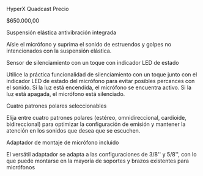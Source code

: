 HyperX Quadcast
Precio

$650.000,00

Suspensión elástica antivibración integrada

Aísle el micrófono y suprima el sonido de estruendos y golpes no intencionados con la suspensión elástica.

 

Sensor de silenciamiento con un toque con indicador LED de estado

Utilice la práctica funcionalidad de silenciamiento con un toque junto con el indicador LED de estado del micrófono para evitar posibles percances con el sonido. Si la luz está encendida, el micrófono se encuentra activo. Si la luz está apagada, el micrófono está silenciado.

 

Cuatro patrones polares seleccionables

Elija entre cuatro patrones polares (estéreo, omnidireccional, cardioide, bidireccional) para optimizar la configuración de emisión y mantener la atención en los sonidos que desea que se escuchen.

 

Adaptador de montaje de micrófono incluido

El versátil adaptador se adapta a las configuraciones de 3/8'' y 5/8'', con lo que puede montarse en la mayoría de soportes y brazos existentes para micrófonos
